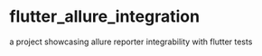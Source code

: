 # flutter_allure_integration
a project showcasing allure reporter integrability with flutter tests 
